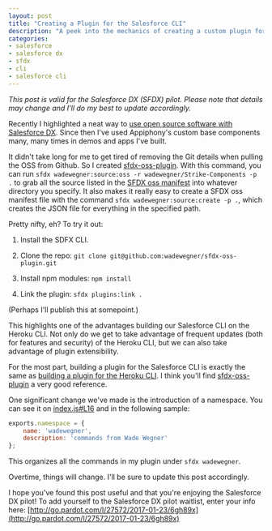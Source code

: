 ```yaml
---
layout: post
title: "Creating a Plugin for the Salesforce CLI"
description: "A peek into the mechanics of creating a custom plugin for the Salesforce command-line interface (CLI)."
categories: 
- salesforce
- salesforce dx
- sfdx
- cli
- salesforce cli
---
```


*This post is valid for the Salesforce DX (SFDX) pilot. Please note that details may change and I'll do my best to update accordingly.*

Recently I highlighted a neat way to [use open source software with Salesforce DX](http://www.wadewegner.com/2017/03/salesforce-dx-strike/). Since then I've used Appiphony's custom base components many, many times in demos and apps I've built.

It didn't take long for me to get tired of removing the Git details when pulling the OSS from Github. So I created [sfdx-oss-plugin]( https://github.com/wadewegner/sfdx-oss-plugin). With this command, you can run `sfdx wadewegner:source:oss -r wadewegner/Strike-Components -p .` to grab all the source listed in the [SFDX oss manifest](https://github.com/wadewegner/Strike-Components/blob/master/sfdx-oss-manifest.json) into whatever directory you specify. It also makes it really easy to create a SFDX oss manifest file with the command `sfdx wadewegner:source:create -p .`, which creates the JSON file for everything in the specified path.

Pretty nifty, eh? To try it out:

1) Install the SDFX CLI.

2) Clone the repo: `git clone git@github.com:wadewegner/sfdx-oss-plugin.git`

3) Install npm modules: `npm install`

4) Link the plugin: `sfdx plugins:link .`

(Perhaps I'll publish this at somepoint.)

This highlights one of the advantages building our Salesforce CLI on the Heroku CLI. Not only do we get to take advantage of frequent updates (both for features and security) of the Heroku CLI, but we can also take advantage of plugin extensibility.

For the most part, building a plugin for the Salesforce CLI is exactly the same as [building a plugin for the Heroku CLI](https://devcenter.heroku.com/articles/developing-cli-plugins). I think you'll find [sfdx-oss-plugin](https://github.com/wadewegner/sfdx-oss-plugin) a very good reference.

One significant change we've made is the introduction of a namespace. You can see it on [index.js#L16](https://github.com/wadewegner/sfdx-oss-plugin/blob/master/index.js#L16) and in the following sample:

```javascript
exports.namespace = {
    name: 'wadewegner',
    description: 'commands from Wade Wegner'
};
```

This organizes all the commands in my plugin under `sfdx wadewegner`.

Overtime, things will change. I'll be sure to update this post accordingly.

I hope you've found this post useful and that you're enjoying the Salesforce DX pilot! To add yourself to the Salesforce DX pilot waitlist, enter your info here: [http://go.pardot.com/l/27572/2017-01-23/6gh89x](http://go.pardot.com/l/27572/2017-01-23/6gh89x)